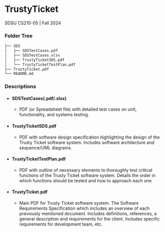 # TrustyTicket
SDSU CS210-05 | Fall 2024
### Folder Tree

```bash
├── SDS
│   ├── SDSTestCases.pdf
│   ├── SDSTestCases.xlsx
│   ├── TrustyTicketSDS.pdf
│   └── TrustyTicketTestPlan.pdf
├── TrustyTicket.pdf
└── README.md
```

### Descriptions
* #### SDSTestCases(.pdf/.xlsx)
    * PDF (or Spreadsheet file) with detailed test cases on unit, functionality, and systems testing.
* #### TrustyTicketSDS.pdf
    * PDF with software design specification highlighting the design of the Trusty Ticket software system. Includes software architecture and sequence/UML diagrams.
* #### TrustyTicketTestPlan.pdf 
    * PDF with outline of necessary elements to thoroughly test critical functions of the Trusty Ticket software system. Details the order in which functions should be tested and how to approach each one
* #### TrustyTicket.pdf
    * Main PDF for Trusty Ticket software system. The Software Requirements Specification which includes an overview of each previously mentioned document. Includes definitions, references, a general description and requirements for the client. Includes specific requirements for development team, etc.
